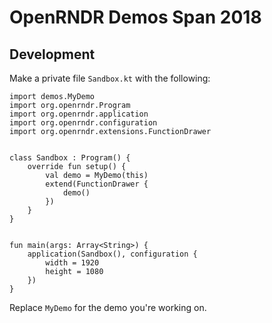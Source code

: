 # OpenRNDR Demos Span 2018


## Development
Make a private file `Sandbox.kt` with the following:
```
import demos.MyDemo
import org.openrndr.Program
import org.openrndr.application
import org.openrndr.configuration
import org.openrndr.extensions.FunctionDrawer


class Sandbox : Program() {
    override fun setup() {
        val demo = MyDemo(this)
        extend(FunctionDrawer {
            demo()
        })
    }
}


fun main(args: Array<String>) {
    application(Sandbox(), configuration {
        width = 1920
        height = 1080
    })
}
```
Replace `MyDemo` for the demo you're working on.